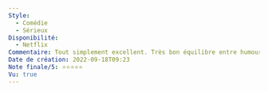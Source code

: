 ```yaml
---
Style:
  - Comédie
  - Sérieux
Disponibilité:
  - Netflix
Commentaire: Tout simplement excellent. Très bon équilibre entre humour, sérieux, musique de bon goût… Le rythme est excellent, le scénario ne se veut pas complètement exhaustif, mais c’est pour le mieux. A découvrir au plus vite ! Très bon acteurs aussi.
Date de création: 2022-09-18T09:23
Note finale/5: ⭐⭐⭐⭐⭐
Vu: true
---
```

